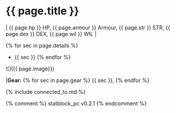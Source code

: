 # {{ page.title }}

| {{ page.hp }} HP, {{ page.armour }} Armour, {{ page.str }} STR, {{ page.dex }} DEX, {{ page.wil }} WIL |

{% for sec in page.details %} 
- {{ sec }}  {% endfor %}

![]({{ page.image}})

|**Gear:** {% for sec in page.gear %} {{ sec }}, {% endfor %}

{% include connected_to.md %}

{% comment %}
statblock_pc v0.2.1
{% endcomment %}